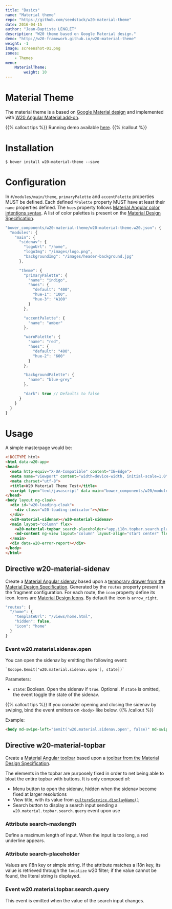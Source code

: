 ```yaml
---
title: "Basics"
name: "Material theme"
repo: "https://github.com/seedstack/w20-material-theme"
date: 2016-04-15
author: "Jean-Baptiste LENGLET"
description: "W20 theme based on Google Material design."
demo: "http://w20-framework.github.io/w20-material-theme"
weight: -1
image: screenshot-01.png
zones:
    - Themes
menu:
    MaterialTheme:
        weight: 10
---
```


# Material Theme

The material theme is a based on [Google Material design](https://www.google.com/design/spec/material-design/introduction.html) and implemented 
with [W20 Angular Material add-on](http://seedstack.org/addons/w20-material/).

{{% callout tips %}}
Running demo available [here](http://seedstack.org/w20-material-theme).
{{% /callout %}}

# Installation

```
$ bower install w20-material-theme --save
```

# Configuration

In `#/modules/main/theme`, `primaryPalette` and `accentPalette` properties MUST be defined.
Each defined `*Palette` property MUST have at least their `name` properties defined. The `hues` property
follows [Material Angular color intentions syntax](https://material.angularjs.org/latest/Theming/03_configuring_a_theme#specifying-custom-hues-for-color-intentions).
A list of color palettes is present on the [Material Design Specification](http://www.google.com/design/spec/style/color.html#color-color-palette).

```javascript
"bower_components/w20-material-theme/w20-material-theme.w20.json": {
  "modules": {
    "main": {
      "sidenav": {
        "logoUrl": "/home",
        "logoImg": "/images/logo.png",
        "backgroundImg": "/images/header-background.jpg"
      },

      "theme": {
        "primaryPalette": {
          "name": "indigo",
          "hues": {
            "default": "400",
            "hue-1": "100",
            "hue-3": "A100"
          }
        },

        "accentPalette": {
          "name": "amber"
        },

        "warnPalette": {
          "name": "red",
          "hues": {
            "default": "400",
            "hue-2": "600"
          }
        },

        "backgroundPalette": {
          "name": "blue-grey"
        },

        "dark": true // Defaults to false
      }
    }
  }
}
```

# Usage

A simple masterpage would be:

```html
<!DOCTYPE html>
<html data-w20-app>
<head>
  <meta http-equiv="X-UA-Compatible" content="IE=Edge">
  <meta name="viewport" content="width=device-width, initial-scale=1.0">
  <meta charset="utf-8">
  <title>W20 Material Theme Test</title>
  <script type="text/javascript" data-main="bower_components/w20/modules/w20" src="bower_components/requirejs/require.js"></script>
</head>
<body layout ng-cloak>
  <div id="w20-loading-cloak">
    <div class="w20-loading-indicator"></div>
  </div>
  <w20-material-sidenav></w20-material-sidenav>
  <main layout="column" flex>
    <w20-material-topbar search-placeholder="app.i18n.topbar.search.placeholder"></w20-material-topbar>
    <md-content ng-view layout="column" layout-align="start center" flex></md-content>
  </main>
  <div data-w20-error-report></div>
</body>
</html>
```

## Directive w20-material-sidenav

Create a [Material Angular sidenav](https://material.angularjs.org/latest/demo/sidenav) based upon a [temporary drawer from the Material Design Specification](https://www.google.com/design/spec/patterns/navigation-drawer.html#navigation-drawer-behavior).
Generated by the `routes` property present in the fragment configuration. For each route, the `icon` property define its icon. Icons are [Material Design Icons](https://design.google.com/icons/). By default the icon is `arrow_right`.

```javascript
"routes": {
  "/home": {
    "templateUrl": "/views/home.html",
    "hidden": false,
    "icon": "home"
  }
}
```

### Event w20.material.sidenav.open

You can open the sidenav by emitting the following event:

    `$scope.$emit('w20.material.sidenav.open'[, state])`

Parameters:

* `state`: Boolean. Open the sidenav if `true`. Optional. If `state` is omitted, the event toggle the state of the sidenav.

{{% callout tips %}}
If you consider opening and closing the sidenav by swiping, bind the event emitters on `<body>` like below.
{{% /callout %}}

Example:

```html
<body md-swipe-left="$emit('w20.material.sidenav.open', false)" md-swipe-right="$emit('w20.material.sidenav.open', true)">
```

## Directive w20-material-topbar

Create a [Material Angular toolbar](https://material.angularjs.org/latest/demo/toolbar) based upon a [toolbar from the Material Design Specification](https://www.google.com/design/spec/components/toolbars.html#toolbars-usage).

The elements in the topbar are purposely fixed in order to net being able to bloat the entire topbar with buttons. It is only composed of:
- Menu button to open the sidenav, hidden when the sidenav become fixed at larger resolutions
- View title, with its value from [`cultureService.displayName()`](https://github.com/seedstack/w20/blob/master/modules/culture.js)
- Search button to display a search input sending a `w20.material.topbar.search.query` event upon use

### Attribute search-maxlength

Define a maximum length of input. When the input is too long, a red underline appears.

### Attribute search-placeholder

Values are i18n key or simple string. If the attribute matches a i18n key, its value is retrieved through the `localize` w20 filter; if the value cannot be found, the literal string is displayed.

### Event w20.material.topbar.search.query

This event is emitted when the value of the search input changes.
